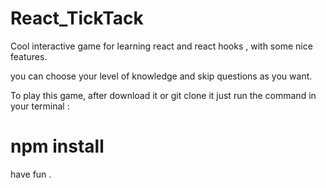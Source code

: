 # React_TickTack

Cool interactive game for learning react and react hooks , with some nice features.
  
 you can choose your level of knowledge and skip questions as you want.

To play this game, after download it or git clone it just run the command in your terminal :
# npm install 

have fun . 

